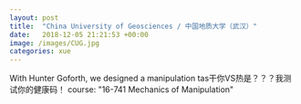 ```yaml
---
layout: post
title:  "China University of Geosciences / 中国地质大学（武汉）"
date:   2018-12-05 21:21:53 +00:00
image: /images/CUG.jpg
categories: xue
---
```

With Hunter Goforth, we designed a manipulation tas干你VS热是？？？我测试你的健康码！
course: "16-741 Mechanics of Manipulation"